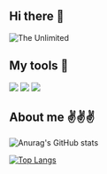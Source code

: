 ## Hi there 👋

<img src = "https://github.com/JuliaPodmarkova/JuliaPodmarkova/blob/main/8cf70b958d5c11efac4696fbc5f708e6.gif" alt = "The Unlimited">

## My tools 🙌
<img src = "https://img.shields.io/badge/C%23-Unity-blue?logo=unity&labelColor=blue&color=%23FFFFFF">
<img src = "https://img.shields.io/badge/Py-Python-blue?logo=python&labelColor=red&color=%233776AB">
<img src = "https://img.shields.io/badge/1C-1C%20language-green?style=for-the-badge&logo=1%20C&labelColor=yellow&color=%23FFFF00">

## About me ✌️✌️✌️

![Anurag's GitHub stats](https://github-readme-stats.vercel.app/api?username=JuliaPodmarkova&show_icons=true&theme=gruvbox)

[![Top Langs](https://github-readme-stats.vercel.app/api/top-langs/?username=JuliaPodmarkova&layout=donut-vertical)](https://github.com/anuraghazra/github-readme-stats)

